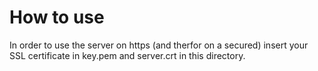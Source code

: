 # How to use #

In order to use the server on https (and therfor on a secured) insert your SSL certificate in key.pem and server.crt in this directory.